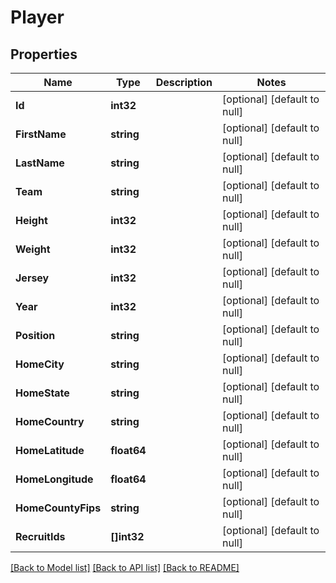# Player

## Properties
Name | Type | Description | Notes
------------ | ------------- | ------------- | -------------
**Id** | **int32** |  | [optional] [default to null]
**FirstName** | **string** |  | [optional] [default to null]
**LastName** | **string** |  | [optional] [default to null]
**Team** | **string** |  | [optional] [default to null]
**Height** | **int32** |  | [optional] [default to null]
**Weight** | **int32** |  | [optional] [default to null]
**Jersey** | **int32** |  | [optional] [default to null]
**Year** | **int32** |  | [optional] [default to null]
**Position** | **string** |  | [optional] [default to null]
**HomeCity** | **string** |  | [optional] [default to null]
**HomeState** | **string** |  | [optional] [default to null]
**HomeCountry** | **string** |  | [optional] [default to null]
**HomeLatitude** | **float64** |  | [optional] [default to null]
**HomeLongitude** | **float64** |  | [optional] [default to null]
**HomeCountyFips** | **string** |  | [optional] [default to null]
**RecruitIds** | **[]int32** |  | [optional] [default to null]

[[Back to Model list]](../README.md#documentation-for-models) [[Back to API list]](../README.md#documentation-for-api-endpoints) [[Back to README]](../README.md)

